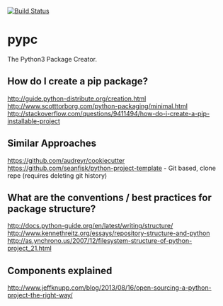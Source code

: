 [![Build Status](https://travis-ci.org/mekarpeles/pypc.svg?branch=master)](https://travis-ci.org/mekarpeles/pypc)

pypc
====

The Python3 Package Creator.

## How do I create a pip package?

http://guide.python-distribute.org/creation.html
http://www.scotttorborg.com/python-packaging/minimal.html
http://stackoverflow.com/questions/9411494/how-do-i-create-a-pip-installable-project

## Similar Approaches

https://github.com/audreyr/cookiecutter
https://github.com/seanfisk/python-project-template - Git based, clone repe (requires deleting git history)

## What are the conventions / best practices for package structure?

http://docs.python-guide.org/en/latest/writing/structure/
http://www.kennethreitz.org/essays/repository-structure-and-python
http://as.ynchrono.us/2007/12/filesystem-structure-of-python-project_21.html

## Components explained
http://www.jeffknupp.com/blog/2013/08/16/open-sourcing-a-python-project-the-right-way/
